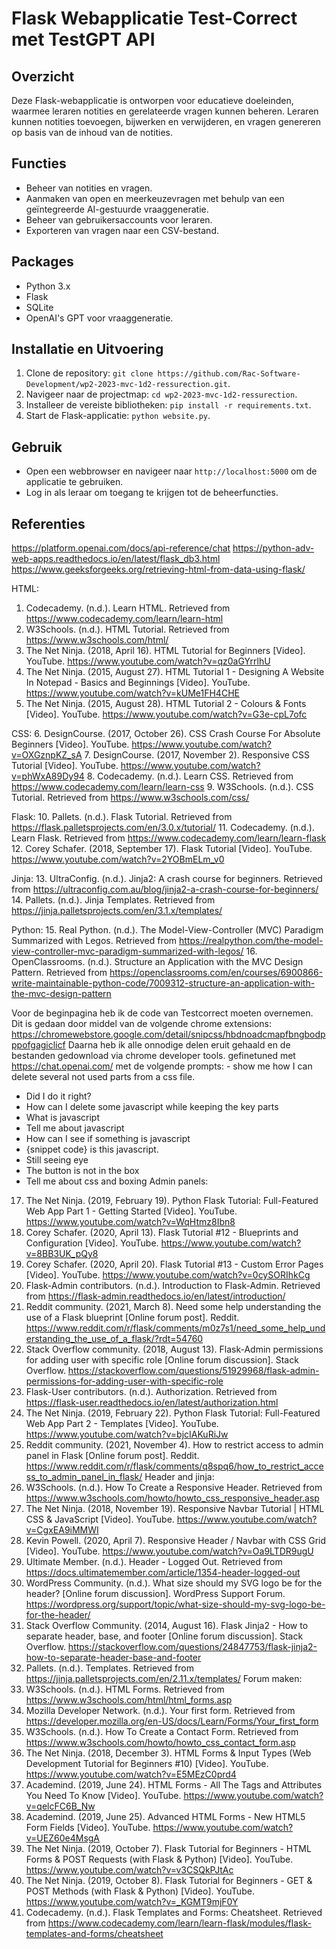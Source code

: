 # Flask Webapplicatie Test-Correct met TestGPT API

## Overzicht
Deze Flask-webapplicatie is ontworpen voor educatieve doeleinden, waarmee leraren notities en gerelateerde vragen kunnen beheren. Leraren kunnen notities toevoegen, bijwerken en verwijderen, en vragen genereren op basis van de inhoud van de notities.

## Functies
- Beheer van notities en vragen.
- Aanmaken van open en meerkeuzevragen met behulp van een geïntegreerde AI-gestuurde vraaggeneratie.
- Beheer van gebruikersaccounts voor leraren.
- Exporteren van vragen naar een CSV-bestand.

## Packages
- Python 3.x
- Flask
- SQLite
- OpenAI's GPT voor vraaggeneratie.

## Installatie en Uitvoering
1. Clone de repository: `git clone https://github.com/Rac-Software-Development/wp2-2023-mvc-1d2-ressurection.git`.
2. Navigeer naar de projectmap: `cd wp2-2023-mvc-1d2-ressurection`.
3. Installeer de vereiste bibliotheken: `pip install -r requirements.txt`.
4. Start de Flask-applicatie: `python website.py`.

## Gebruik
- Open een webbrowser en navigeer naar `http://localhost:5000` om de applicatie te gebruiken.
- Log in als leraar om toegang te krijgen tot de beheerfuncties.


## Referenties

https://platform.openai.com/docs/api-reference/chat
https://python-adv-web-apps.readthedocs.io/en/latest/flask_db3.html
https://www.geeksforgeeks.org/retrieving-html-from-data-using-flask/

HTML:
1. Codecademy. (n.d.). Learn HTML. Retrieved from https://www.codecademy.com/learn/learn-html
2. W3Schools. (n.d.). HTML Tutorial. Retrieved from https://www.w3schools.com/html/
3. The Net Ninja. (2018, April 16). HTML Tutorial for Beginners [Video]. YouTube. https://www.youtube.com/watch?v=qz0aGYrrlhU
4. The Net Ninja. (2015, August 27). HTML Tutorial 1 - Designing A Website In Notepad - Basics and Beginnings [Video]. YouTube. https://www.youtube.com/watch?v=kUMe1FH4CHE
5. The Net Ninja. (2015, August 28). HTML Tutorial 2 - Colours & Fonts [Video]. YouTube. https://www.youtube.com/watch?v=G3e-cpL7ofc

CSS:
6. DesignCourse. (2017, October 26). CSS Crash Course For Absolute Beginners [Video]. YouTube. https://www.youtube.com/watch?v=OXGznpKZ_sA
7. DesignCourse. (2017, November 2). Responsive CSS Tutorial [Video]. YouTube. https://www.youtube.com/watch?v=phWxA89Dy94
8. Codecademy. (n.d.). Learn CSS. Retrieved from https://www.codecademy.com/learn/learn-css
9. W3Schools. (n.d.). CSS Tutorial. Retrieved from https://www.w3schools.com/css/

Flask:
10. Pallets. (n.d.). Flask Tutorial. Retrieved from https://flask.palletsprojects.com/en/3.0.x/tutorial/
11. Codecademy. (n.d.). Learn Flask. Retrieved from https://www.codecademy.com/learn/learn-flask
12. Corey Schafer. (2018, September 17). Flask Tutorial [Video]. YouTube. https://www.youtube.com/watch?v=2YOBmELm_v0

Jinja:
13. UltraConfig. (n.d.). Jinja2: A crash course for beginners. Retrieved from https://ultraconfig.com.au/blog/jinja2-a-crash-course-for-beginners/
14. Pallets. (n.d.). Jinja Templates. Retrieved from https://jinja.palletsprojects.com/en/3.1.x/templates/

Python:
15. Real Python. (n.d.). The Model-View-Controller (MVC) Paradigm Summarized with Legos. Retrieved from https://realpython.com/the-model-view-controller-mvc-paradigm-summarized-with-legos/
16. OpenClassrooms. (n.d.). Structure an Application with the MVC Design Pattern. Retrieved from https://openclassrooms.com/en/courses/6900866-write-maintainable-python-code/7009312-structure-an-application-with-the-mvc-design-pattern

Voor de beginpagina heb ik de code van Testcorrect moeten overnemen. Dit is gedaan door middel van de volgende chrome extensions: https://chromewebstore.google.com/detail/snipcss/hbdnoadcmapfbngbodpppofgagiclicf
Daarna heb ik alle onnodige delen eruit gehaald en de bestanden gedownload via chrome developer tools. 
gefinetuned met https://chat.openai.com/ met de volgende prompts:
      - show me how I can delete several not used parts from a css file. 
-	Did I do it right? 
-	How can I delete some javascript while keeping the key parts
-	What is javascript
-	Tell me about javascript
-	How can I see if something is javascript
-	{snippet code} is this javascript.
-	Still seeing eye 
-	The button is not in the box
-	Tell me about css and boxing
Admin panels: 
17.	The Net Ninja. (2019, February 19). Python Flask Tutorial: Full-Featured Web App Part 1 - Getting Started [Video]. YouTube. https://www.youtube.com/watch?v=WqHtmz8Ibn8
18.	Corey Schafer. (2020, April 13). Flask Tutorial #12 - Blueprints and Configuration [Video]. YouTube. https://www.youtube.com/watch?v=8BB3UK_pQy8
19.	Corey Schafer. (2020, April 20). Flask Tutorial #13 - Custom Error Pages [Video]. YouTube. https://www.youtube.com/watch?v=0cySORIhkCg
20.	Flask-Admin contributors. (n.d.). Introduction to Flask-Admin. Retrieved from https://flask-admin.readthedocs.io/en/latest/introduction/
21.	Reddit community. (2021, March 8). Need some help understanding the use of a Flask blueprint [Online forum post]. Reddit. https://www.reddit.com/r/flask/comments/m0z7s1/need_some_help_understanding_the_use_of_a_flask/?rdt=54760
22.	Stack Overflow community. (2018, August 13). Flask-Admin permissions for adding user with specific role [Online forum discussion]. Stack Overflow. https://stackoverflow.com/questions/51929968/flask-admin-permissions-for-adding-user-with-specific-role
23.	Flask-User contributors. (n.d.). Authorization. Retrieved from https://flask-user.readthedocs.io/en/latest/authorization.html
24.	The Net Ninja. (2019, February 22). Python Flask Tutorial: Full-Featured Web App Part 2 - Templates [Video]. YouTube. https://www.youtube.com/watch?v=bjcIAKuRiJw
25.	Reddit community. (2021, November 4). How to restrict access to admin panel in Flask [Online forum post]. Reddit. https://www.reddit.com/r/flask/comments/q8spq6/how_to_restrict_access_to_admin_panel_in_flask/
Header and jinja: 
26.	W3Schools. (n.d.). How To Create a Responsive Header. Retrieved from https://www.w3schools.com/howto/howto_css_responsive_header.asp
27.	The Net Ninja. (2018, November 19). Responsive Navbar Tutorial | HTML CSS & JavaScript [Video]. YouTube. https://www.youtube.com/watch?v=CgxEA9iMMWI
28.	Kevin Powell. (2020, April 7). Responsive Header / Navbar with CSS Grid [Video]. YouTube. https://www.youtube.com/watch?v=Oa9LTDR9ugU
29.	Ultimate Member. (n.d.). Header - Logged Out. Retrieved from https://docs.ultimatemember.com/article/1354-header-logged-out
30.	WordPress Community. (n.d.). What size should my SVG logo be for the header? [Online forum discussion]. WordPress Support Forum. https://wordpress.org/support/topic/what-size-should-my-svg-logo-be-for-the-header/
31.	Stack Overflow Community. (2014, August 16). Flask Jinja2 - How to separate header, base, and footer [Online forum discussion]. Stack Overflow. https://stackoverflow.com/questions/24847753/flask-jinja2-how-to-separate-header-base-and-footer
32.	Pallets. (n.d.). Templates. Retrieved from https://jinja.palletsprojects.com/en/2.11.x/templates/
Forum maken:
33.	W3Schools. (n.d.). HTML Forms. Retrieved from https://www.w3schools.com/html/html_forms.asp
34.	Mozilla Developer Network. (n.d.). Your first form. Retrieved from https://developer.mozilla.org/en-US/docs/Learn/Forms/Your_first_form
35.	W3Schools. (n.d.). How To Create a Contact Form. Retrieved from https://www.w3schools.com/howto/howto_css_contact_form.asp
36.	The Net Ninja. (2018, December 3). HTML Forms & Input Types (Web Development Tutorial for Beginners #10) [Video]. YouTube. https://www.youtube.com/watch?v=E5MEzC0prd4
37.	Academind. (2019, June 24). HTML Forms - All The Tags and Attributes You Need To Know [Video]. YouTube. https://www.youtube.com/watch?v=qelcFC6B_Nw
38.	Academind. (2019, June 25). Advanced HTML Forms - New HTML5 Form Fields [Video]. YouTube. https://www.youtube.com/watch?v=UEZ60e4MsgA
39.	The Net Ninja. (2019, October 7). Flask Tutorial for Beginners - HTML Forms & POST Requests (with Flask & Python) [Video]. YouTube. https://www.youtube.com/watch?v=v3CSQkPJtAc
40.	The Net Ninja. (2019, October 8). Flask Tutorial for Beginners - GET & POST Methods (with Flask & Python) [Video]. YouTube. https://www.youtube.com/watch?v=_KGMT9mjF0Y
41.	Codecademy. (n.d.). Flask Templates and Forms: Cheatsheet. Retrieved from https://www.codecademy.com/learn/learn-flask/modules/flask-templates-and-forms/cheatsheet